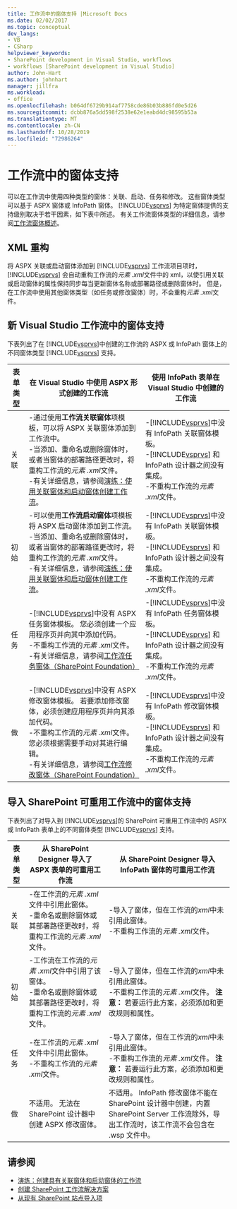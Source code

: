 ```yaml
---
title: 工作流中的窗体支持 |Microsoft Docs
ms.date: 02/02/2017
ms.topic: conceptual
dev_langs:
- VB
- CSharp
helpviewer_keywords:
- SharePoint development in Visual Studio, workflows
- workflows [SharePoint development in Visual Studio]
author: John-Hart
ms.author: johnhart
manager: jillfra
ms.workload:
- office
ms.openlocfilehash: b064df6729b914af7758cde86b03b886fd0e5d26
ms.sourcegitcommit: dcbb876a5dd598f2538e62e1eabd4dc98595b53a
ms.translationtype: MT
ms.contentlocale: zh-CN
ms.lasthandoff: 10/28/2019
ms.locfileid: "72986264"
---
```

# <a name="form-support-in-workflows"></a>工作流中的窗体支持
  可以在工作流中使用四种类型的窗体：关联、启动、任务和修改。 这些窗体类型可以基于 ASPX 窗体或 InfoPath 窗体。 [!INCLUDE[vsprvs](../sharepoint/includes/vsprvs-md.md)] 为特定窗体提供的支持级别取决于若干因素，如下表中所述。 有关工作流窗体类型的详细信息，请参阅[工作流窗体概述](/previous-versions/office/developer/sharepoint-2010/ms457061(v=office.14))。

## <a name="xml-refactoring"></a>XML 重构
 将 ASPX 关联或启动窗体添加到 [!INCLUDE[vsprvs](../sharepoint/includes/vsprvs-md.md)] 工作流项目项时，[!INCLUDE[vsprvs](../sharepoint/includes/vsprvs-md.md)] 会自动重构工作流的*元素 .xml*文件中的 xml，以使引用关联或启动窗体的属性保持同步每当更新窗体名称或部署路径或删除窗体时。 但是，在工作流中使用其他窗体类型（如任务或修改窗体）时，不会重构*元素 .xml*文件。

## <a name="form-support-in-new-visual-studio-workflows"></a>新 Visual Studio 工作流中的窗体支持
 下表列出了在 [!INCLUDE[vsprvs](../sharepoint/includes/vsprvs-md.md)]中创建的工作流的 ASPX 或 InfoPath 窗体上的不同窗体类型 [!INCLUDE[vsprvs](../sharepoint/includes/vsprvs-md.md)] 支持。

|表单类型|在 Visual Studio 中使用 ASPX 形式创建的工作流|使用 InfoPath 表单在 Visual Studio 中创建的工作流|
|---------------|---------------------------------------------------------|-----------------------------------------------------------------|
|关联|-通过使用**工作流关联窗体**项模板，可以将 ASPX 关联窗体添加到工作流中。<br />-当添加、重命名或删除窗体时，或者当窗体的部署路径更改时，将重构工作流的*元素 .xml*文件。<br />-有关详细信息，请参阅[演练：使用关联窗体和启动窗体创建工作流](../sharepoint/walkthrough-creating-a-workflow-with-association-and-initiation-forms.md)。|-[!INCLUDE[vsprvs](../sharepoint/includes/vsprvs-md.md)]中没有 InfoPath 关联窗体模板。<br />-[!INCLUDE[vsprvs](../sharepoint/includes/vsprvs-md.md)] 和 InfoPath 设计器之间没有集成。<br />-不重构工作流的*元素 .xml*文件。|
|初始|-可以使用**工作流启动窗体**项模板将 ASPX 启动窗体添加到工作流。<br />-当添加、重命名或删除窗体时，或者当窗体的部署路径更改时，将重构工作流的*元素 .xml*文件。<br />-有关详细信息，请参阅[演练：使用关联窗体和启动窗体创建工作流](../sharepoint/walkthrough-creating-a-workflow-with-association-and-initiation-forms.md)。|-[!INCLUDE[vsprvs](../sharepoint/includes/vsprvs-md.md)]中没有 InfoPath 关联窗体模板。<br />-[!INCLUDE[vsprvs](../sharepoint/includes/vsprvs-md.md)] 和 InfoPath 设计器之间没有集成。<br />-不重构工作流的*元素 .xml*文件。|
|任务|-[!INCLUDE[vsprvs](../sharepoint/includes/vsprvs-md.md)]中没有 ASPX 任务窗体模板。 您必须创建一个应用程序页并向其中添加代码。<br />-不重构工作流的*元素 .xml*文件。<br />-有关详细信息，请参阅[工作流任务窗体（SharePoint Foundation）](/previous-versions/office/developer/sharepoint-2010/ms438856(v=office.14))|-[!INCLUDE[vsprvs](../sharepoint/includes/vsprvs-md.md)]中没有 InfoPath 任务窗体模板。<br />-[!INCLUDE[vsprvs](../sharepoint/includes/vsprvs-md.md)] 和 InfoPath 设计器之间没有集成。<br />-不重构工作流的*元素 .xml*文件。|
|做|-[!INCLUDE[vsprvs](../sharepoint/includes/vsprvs-md.md)]中没有 ASPX 修改窗体模板。 若要添加修改窗体，必须创建应用程序页并向其添加代码。<br />-不重构工作流的*元素 .xml*文件。 您必须根据需要手动对其进行编辑。<br />-有关详细信息，请参阅[工作流修改窗体（SharePoint Foundation）](/previous-versions/office/developer/sharepoint-2010/ms480794(v=office.14))|-[!INCLUDE[vsprvs](../sharepoint/includes/vsprvs-md.md)]中没有 InfoPath 修改窗体模板。<br />-[!INCLUDE[vsprvs](../sharepoint/includes/vsprvs-md.md)] 和 InfoPath 设计器之间没有集成。<br />-不重构工作流的*元素 .xml*文件。|

## <a name="form-support-in-imported-sharepoint-reusable-workflows"></a>导入 SharePoint 可重用工作流中的窗体支持
 下表列出了对导入到 [!INCLUDE[vsprvs](../sharepoint/includes/vsprvs-md.md)]的 SharePoint 可重用工作流中的 ASPX 或 InfoPath 表单上的不同窗体类型 [!INCLUDE[vsprvs](../sharepoint/includes/vsprvs-md.md)] 支持。

|表单类型|从 SharePoint Designer 导入了 ASPX 表单的可重用工作流|从 SharePoint Designer 导入 InfoPath 窗体的可重用工作流|
|---------------|-------------------------------------------------------------------------------| - |
|关联|-在工作流的*元素 .xml*文件中引用此窗体。<br />-重命名或删除窗体或其部署路径更改时，将重构工作流的*元素 .xml*文件。|-导入了窗体，但在工作流的*xml*中未引用此窗体。<br />-不重构工作流的*元素 .xml*文件。|
|初始|-工作流在工作流的*元素 .xml*文件中引用了该窗体。<br />-重命名或删除窗体或其部署路径更改时，将重构工作流的*元素 .xml*文件。|-导入了窗体，但在工作流的*xml*中未引用此窗体。<br />-不重构工作流的*元素 .xml*文件。 **注意：** 若要运行此方案，必须添加和更改规则和属性。|
|任务|-在工作流的*元素 .xml*文件中引用此窗体。<br />-不重构工作流的*元素 .xml*文件。|-导入了窗体，但在工作流的*xml*中未引用此窗体。<br />-不重构工作流的*元素 .xml*文件。 **注意：** 若要运行此方案，必须添加和更改规则和属性。|
|做|不适用。 无法在 SharePoint 设计器中创建 ASPX 修改窗体。|不适用。 InfoPath 修改窗体不能在 SharePoint 设计器中创建，内置 SharePoint Server 工作流除外，导出工作流时，该工作流不会包含在 .wsp 文件中。|

## <a name="see-also"></a>请参阅
- [演练：创建具有关联窗体和启动窗体的工作流](../sharepoint/walkthrough-creating-a-workflow-with-association-and-initiation-forms.md)
- [创建 SharePoint 工作流解决方案](../sharepoint/creating-sharepoint-workflow-solutions.md)
- [从现有 SharePoint 站点导入项](../sharepoint/importing-items-from-an-existing-sharepoint-site.md)
